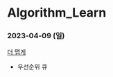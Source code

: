 # Algorithm_Learn
### 2023-04-09 (일)
[더 맵게](https://school.programmers.co.kr/learn/courses/30/lessons/42626)
- 우선순위 큐
